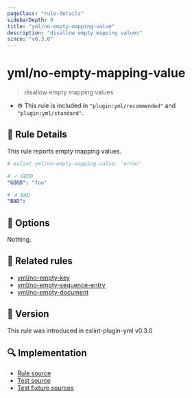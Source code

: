 ```yaml
---
pageClass: "rule-details"
sidebarDepth: 0
title: "yml/no-empty-mapping-value"
description: "disallow empty mapping values"
since: "v0.3.0"
---
```

# yml/no-empty-mapping-value

> disallow empty mapping values

- :gear: This rule is included in `"plugin:yml/recommended"` and `"plugin:yml/standard"`.

## :book: Rule Details

This rule reports empty mapping values.

<eslint-code-block>

<!-- eslint-skip -->

```yaml
# eslint yml/no-empty-mapping-value: 'error'

# ✓ GOOD
"GOOD": "foo"

# ✗ BAD
"BAD": 
```

</eslint-code-block>

## :wrench: Options

Nothing.

## :couple: Related rules

- [yml/no-empty-key]
- [yml/no-empty-sequence-entry]
- [yml/no-empty-document]

[yml/no-empty-key]: ./no-empty-key.md
[yml/no-empty-sequence-entry]: ./no-empty-sequence-entry.md
[yml/no-empty-document]: ./no-empty-document.md

## :rocket: Version

This rule was introduced in eslint-plugin-yml v0.3.0

## :mag: Implementation

- [Rule source](https://github.com/ota-meshi/eslint-plugin-yml/blob/master/src/rules/no-empty-mapping-value.ts)
- [Test source](https://github.com/ota-meshi/eslint-plugin-yml/blob/master/tests/src/rules/no-empty-mapping-value.ts)
- [Test fixture sources](https://github.com/ota-meshi/eslint-plugin-yml/tree/master/tests/fixtures/rules/no-empty-mapping-value)
